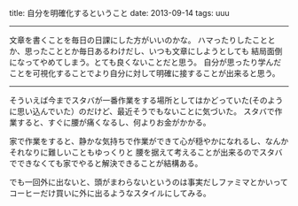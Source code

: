title: 自分を明確化するということ
date: 2013-09-14
tags: uuu

----
文章を書くことを毎日の日課にした方がいいのかな。
ハマったりしたこととか、思ったこととか毎日あるわけだし、いつも文章にしようとしても
結局面倒になってやめてしまう。とても良くないことだと思う。
自分が思ったり学んだことを可視化することでより自分に対して明確に接することが出来ると思う。

----


そういえば今までスタバが一番作業をする場所としてはかどっていた(そのように思い込んでいた）のだけど、最近そうでもないことに気づいた。
スタバで作業すると、すぐに腰が痛くなるし、何よりお金がかかる。

家で作業をすると、静かな気持ちで作業ができて心が穏やかになれるし、なんかそれなりに難しいこともゆっくりと
腰を据えて考えることが出来るのでスタバでできなくても家でやると解決できることが結構ある。

でも一回外に出ないと、頭がまわらないというのは事実だしファミマとかいってコーヒーだけ買いに外に出るようなスタイルにしてみる。

